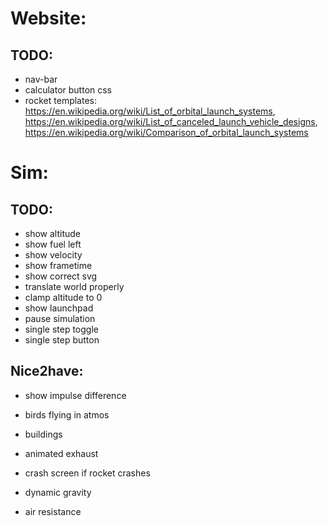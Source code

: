 # Website:
## TODO:
* nav-bar
* calculator button css
* rocket templates: https://en.wikipedia.org/wiki/List_of_orbital_launch_systems, https://en.wikipedia.org/wiki/List_of_canceled_launch_vehicle_designs, https://en.wikipedia.org/wiki/Comparison_of_orbital_launch_systems

# Sim:
## TODO:

* show altitude
* show fuel left
* show velocity
* show frametime
* show correct svg
* translate world properly
* clamp altitude to 0
* show launchpad
* pause simulation
* single step toggle
* single step button


## Nice2have:

* show impulse difference
* birds flying in atmos
* buildings
* animated exhaust
* crash screen if rocket crashes

* dynamic gravity
* air resistance